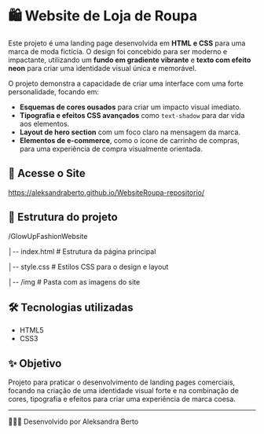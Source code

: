 # 🛍️ Website de Loja de Roupa

Este projeto é uma landing page desenvolvida em **HTML e CSS** para uma marca de moda fictícia. O design foi concebido para ser moderno e impactante, utilizando um **fundo em gradiente vibrante** e **texto com efeito neon** para criar uma identidade visual única e memorável.

O projeto demonstra a capacidade de criar uma interface com uma forte personalidade, focando em:
* **Esquemas de cores ousados** para criar um impacto visual imediato.
* **Tipografia e efeitos CSS avançados** como `text-shadow` para dar vida aos elementos.
* **Layout de hero section** com um foco claro na mensagem da marca.
* **Elementos de e-commerce**, como o ícone de carrinho de compras, para uma experiência de compra visualmente orientada.

## 🚀 Acesse o Site
https://aleksandraberto.github.io/WebsiteRoupa-repositorio/

## 📂 Estrutura do projeto
/GlowUpFashionWebsite

│-- index.html # Estrutura da página principal

│-- style.css # Estilos CSS para o design e layout

│-- /img # Pasta com as imagens do site

## 🛠️ Tecnologias utilizadas
- HTML5
- CSS3

## ✨ Objetivo
Projeto para praticar o desenvolvimento de landing pages comerciais, focando na criação de uma identidade visual forte e na combinação de cores, tipografia e efeitos para criar uma experiência de marca coesa.

---

👩🏽‍💻 Desenvolvido por Aleksandra Berto
